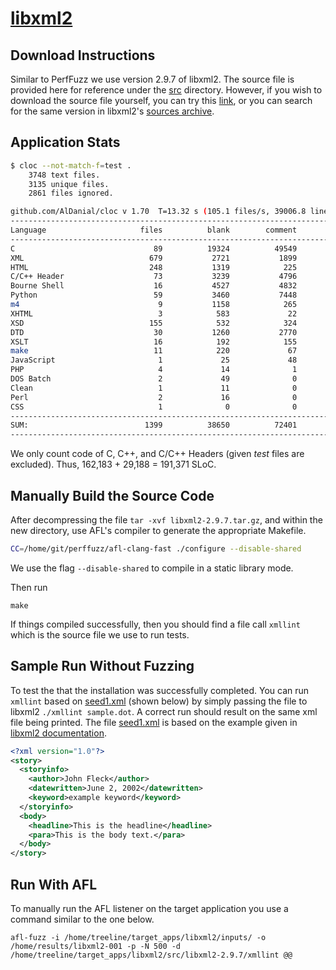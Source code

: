 # [libxml2](http://www.xmlsoft.org/)

## Download Instructions

Similar to PerfFuzz we use version 2.9.7 of libxml2.
The source file is provided here for reference under the [src](./src) directory.
However, if you wish to download the source file yourself, you can try this
[link](http://xmlsoft.org/sources/libxml2-2.9.7-rc1.tar.gz),
or you can search for the same version in libxml2's 
[sources archive](http://xmlsoft.org/sources/).

## Application Stats

```bash
$ cloc --not-match-f=test .
    3748 text files.
    3135 unique files.                                          
    2861 files ignored.

github.com/AlDanial/cloc v 1.70  T=13.32 s (105.1 files/s, 39006.8 lines/s)
-------------------------------------------------------------------------------
Language                     files          blank        comment           code
-------------------------------------------------------------------------------
C                               89          19324          49549         162183
XML                            679           2721           1899          73165
HTML                           248           1319            225          64563
C/C++ Header                    73           3239           4796          29188
Bourne Shell                    16           4527           4832          26974
Python                          59           3460           7448          18663
m4                               9           1158            265          11111
XHTML                            3            583             22           5430
XSD                            155            532            324           5132
DTD                             30           1260           2770           4187
XSLT                            16            192            155           4067
make                            11            220             67           2003
JavaScript                       1             25             48            635
PHP                              4             14              1            512
DOS Batch                        2             49              0            209
Clean                            1             11              0            168
Perl                             2             16              0             69
CSS                              1              0              0             66
-------------------------------------------------------------------------------
SUM:                          1399          38650          72401         408325
-------------------------------------------------------------------------------
```

We only count code of C, C++, and C/C++ Headers (given *test* files are excluded).
Thus, 162,183 + 29,188 = 191,371 SLoC.

## Manually Build the Source Code

After decompressing the file `tar -xvf libxml2-2.9.7.tar.gz`, and within the new directory,
use AFL's compiler to generate the appropriate Makefile.

```bash
CC=/home/git/perffuzz/afl-clang-fast ./configure --disable-shared
```
We use the flag `--disable-shared` to compile in a static library mode.

Then run 
```commandline
make
```

If things compiled successfully, then you should find a file call `xmllint` which is the source file we use to run
tests.

## Sample Run Without Fuzzing

To test the that the installation was successfully completed. You can run `xmllint` based on 
[seed1.xml](inputs/seed1.xml) (shown below) by simply passing the file to libxml2 `./xmllint sample.dot`. A correct
run should result on the same xml file being printed. The file [seed1.xml](inputs/seed1.xml) is based on the example
given in [libxml2 documentation](http://www.xmlsoft.org/tutorial/apb.html). 

```xml
<?xml version="1.0"?>
<story>
  <storyinfo>
    <author>John Fleck</author>
    <datewritten>June 2, 2002</datewritten>
    <keyword>example keyword</keyword>
  </storyinfo>
  <body>
    <headline>This is the headline</headline>
    <para>This is the body text.</para>
  </body>
</story>
```

## Run With AFL

To manually run the AFL listener on the target application you use a command similar to the one below.

```commandline
afl-fuzz -i /home/treeline/target_apps/libxml2/inputs/ -o /home/results/libxml2-001 -p -N 500 -d /home/treeline/target_apps/libxml2/src/libxml2-2.9.7/xmllint @@
```

